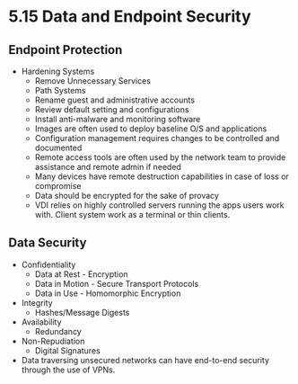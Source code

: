 # 5.15 Data and Endpoint Security

## Endpoint Protection

- Hardening Systems
	- Remove Unnecessary Services
	- Path Systems
	- Rename guest and administrative accounts
	- Review default setting and configurations
	- Install anti-malware and monitoring software
	- Images are often used to deploy baseline O/S and applications
	- Configuration management requires changes to be controlled and documented
	- Remote access tools are often used by the network team to provide assistance and remote admin if needed
	- Many devices have remote destruction capabilities in case of loss or compromise
	- Data should be encrypted for the sake of provacy
	- VDI relies on highly controlled servers running the apps users work with. Client system work as a terminal or thin clients.

## Data Security
- Confidentiality 
	- Data at Rest - Encryption
	- Data in Motion - Secure Transport Protocols
	- Data in Use - Homomorphic Encryption
- Integrity 
	- Hashes/Message Digests
-  Availability
	-   Redundancy
-  Non-Repudiation
	-  Digital Signatures
- Data traversing unsecured networks can have end-to-end security through the use of VPNs.

  







 
